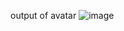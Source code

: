 output of avatar
![image](https://github.com/user-attachments/assets/1ce729d8-238e-4a0d-8b66-4a384a5d5e23)
